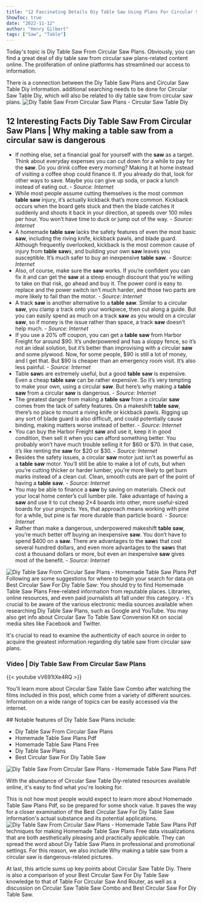 ```yaml
---
title: "12 Fascinating Details Diy Table Saw Using Plans For Circular Saws"
ShowToc: true 
date: "2022-11-12"
author: "Henry Gilbert" 
tags: ["Saw", "Table"]
---
```


	
Today's topic is Diy Table Saw From Circular Saw Plans. Obviously, you can find a great deal of diy table saw from circular saw plans-related content online. The proliferation of online platforms has streamlined our access to information.

There is a connection between the Diy Table Saw Plans and Circular Saw Table Diy information. additional searching needs to be done for Circular Saw Table Diy, which will also be related to diy table saw from circular saw plans.
<img loading="lazy" src="http://woodarchivist.com/wp-content/uploads/2016/10/2059-File-Cabinet-Plans-2.jpg" onerror="this.onerror=null;this.src='https://blogger.googleusercontent.com/img/a/AVvXsEhe7F7TRXHtjiKvHb5vS7DmnxvpHiDyoYyYvm1nHB3Qp2_w3BnM6A2eq4v7FYxCC9bfZt3a9vIMtAYEKUiaDQbHMg-ViyGmRIj39MLp0bGFfgfYw1Dc9q_H-T0wiTm3l0Uq42dETrN9eC8aGJ9_IORZsxST1AcLR7np1koOfcc7tnHa4S8Mwz_xD9d0=s16000';" alt="Diy Table Saw From Circular Saw Plans - Circular Saw Table Diy" >

## 12 Interesting Facts Diy Table Saw From Circular Saw Plans | Why making a table saw from a circular saw is dangerous
-   If nothing else, set a financial goal for yourself with the **saw** as a target. Think about everyday expenses you can cut down for a while to pay for the **saw**. Do you drink coffee every morning? Making it at home instead of visiting a coffee shop could finance it. If you already do that, look for other ways to save. Maybe you can give up soda, or pack a lunch instead of eating out. - <cite>Source: Internet</cite>
-   While most people assume cutting themselves is the most common **table** **saw** injury, it’s actually kickback that’s more common. Kickback occurs when the board gets stuck and then the blade catches it suddenly and shoots it back in your direction, at speeds over 100 miles per hour. You won’t have time to duck or jump out of the way. - <cite>Source: Internet</cite>
-   A homemade **table** **saw** lacks the safety features of even the most basic **saw**, including the riving knife, kickback pawls, and blade guard. Although frequently overlooked, kickback is the most common cause of injury from **table** **saw**s, and building your own **saw** leaves you susceptible. It’s much safer to buy an inexpensive **table** **saw**. - <cite>Source: Internet</cite>
-   Also, of course, make sure the **saw** works. If you’re confident you can fix it and can get the **saw** at a steep enough discount that you’re willing to take on that risk, go ahead and buy it. The power cord is easy to replace and the power switch isn’t much harder, and those two parts are more likely to fail than the motor. - <cite>Source: Internet</cite>
-   A track **saw** is another alternative to a **table** **saw**. Similar to a circular **saw**, you clamp a track onto your workpiece, then cut along a guide. But you can easily spend as much on a track **saw** as you would on a circular **saw**, so if money is the issue rather than space, a track **saw** doesn’t help much. - <cite>Source: Internet</cite>
-   If you use a 20% off coupon, you can get a **table** **saw** from Harbor Freight for around $90. It’s underpowered and has a sloppy fence, so it’s not an ideal solution, but it’s better than improvising with a circular **saw** and some plywood. Now, for some people, $90 is still a lot of money, and I get that. But $90 is cheaper than an emergency room visit. It’s also less painful. - <cite>Source: Internet</cite>
-   Table **saw**s are extremely useful, but a good **table** **saw** is expensive. Even a cheap **table** **saw** can be rather expensive. So it’s very tempting to make your own, using a circular **saw**. But here’s why making a **table** **saw** from a circular **saw** is dangerous. - <cite>Source: Internet</cite>
-   The greatest danger from making a **table** **saw** from a circular **saw** comes from the lack of safety features. On a makeshift **table** **saw**, there’s no place to mount a riving knife or kickback pawls. Rigging up any sort of blade guard is also difficult, and could potentially cause binding, making matters worse instead of better. - <cite>Source: Internet</cite>
-   You can buy the Harbor Freight **saw** and use it, keep it in good condition, then sell it when you can afford something better. You probably won’t have much trouble selling it for $60 or $70. In that case, it’s like renting the **saw** for $20 or $30. - <cite>Source: Internet</cite>
-   Besides the safety issues, a circular **saw** motor just isn’t as powerful as a **table** **saw** motor. You’ll still be able to make a lot of cuts, but when you’re cutting thicker or harder lumber, you’re more likely to get burn marks instead of a clean cut. Clean, smooth cuts are part of the point of having a **table** **saw**. - <cite>Source: Internet</cite>
-   You may be able to finance a **saw** by saving on materials. Check out your local home center’s cull lumber pile. Take advantage of having a **saw** and use it to cut cheap 2×4 boards into other, more useful-sized boards for your projects. Yes, that approach means working with pine for a while, but pine is far more durable than particle board. - <cite>Source: Internet</cite>
-   Rather than make a dangerous, underpowered makeshift **table** **saw**, you’re much better off buying an inexpensive **saw**. You don’t have to spend $400 on a **saw**. There are advantages to the **saw**s that cost several hundred dollars, and even more advantages to the **saw**s that cost a thousand dollars or more, but even an inexpensive **saw** gives most of the benefit. - <cite>Source: Internet</cite>


<img loading="lazy" src="http://woodarchivist.com/wp-content/uploads/2017/06/3646-Dining-Room-Chair-Plans-4.jpg" onerror="this.onerror=null;this.src='https://blogger.googleusercontent.com/img/a/AVvXsEhe7F7TRXHtjiKvHb5vS7DmnxvpHiDyoYyYvm1nHB3Qp2_w3BnM6A2eq4v7FYxCC9bfZt3a9vIMtAYEKUiaDQbHMg-ViyGmRIj39MLp0bGFfgfYw1Dc9q_H-T0wiTm3l0Uq42dETrN9eC8aGJ9_IORZsxST1AcLR7np1koOfcc7tnHa4S8Mwz_xD9d0=s16000';" alt="Diy Table Saw From Circular Saw Plans - Homemade Table Saw Plans Pdf" >
Following are some suggestions for where to begin your search for data on Best Circular Saw For Diy Table Saw:
You should try to find Homemade Table Saw Plans Free-related information from reputable places. Libraries, online resources, and even paid journalists all fall under this category.
- It's crucial to be aware of the various electronic media sources available when researching Diy Table Saw Plans, such as Google and YouTube. You may also get info about Circular Saw To Table Saw Conversion Kit on social media sites like Facebook and Twitter.

It's crucial to read to examine the authenticity of each source in order to acquire the greatest information regarding diy table saw from circular saw plans.

### Video | Diy Table Saw From Circular Saw Plans
{{< youtube vV691tXe4RQ >}} 

You'll learn more about Circular Saw Table Saw Combo after watching the films included in this post, which come from a variety of different sources. Information on a wide range of topics can be easily accessed via the internet.
<script async="async" data-cfasync="false" src="//normallydemandedalter.com/fe63df3c5408708b15d8dc3d9b206b31/invoke.js"></script>
<div id="container-fe63df3c5408708b15d8dc3d9b206b31"></div>
## Notable features of Diy Table Saw Plans include:

- Diy Table Saw From Circular Saw Plans
- Homemade Table Saw Plans Pdf
- Homemade Table Saw Plans Free
- Diy Table Saw Plans
- Best Circular Saw For Diy Table Saw

 <img loading="lazy" src="http://ana-white.com/sites/default/files/Farmhouse_V_Console_1600x.jpg" onerror="this.onerror=null;this.src='https://blogger.googleusercontent.com/img/a/AVvXsEhe7F7TRXHtjiKvHb5vS7DmnxvpHiDyoYyYvm1nHB3Qp2_w3BnM6A2eq4v7FYxCC9bfZt3a9vIMtAYEKUiaDQbHMg-ViyGmRIj39MLp0bGFfgfYw1Dc9q_H-T0wiTm3l0Uq42dETrN9eC8aGJ9_IORZsxST1AcLR7np1koOfcc7tnHa4S8Mwz_xD9d0=s16000';" alt="Diy Table Saw From Circular Saw Plans - Homemade Table Saw Plans Pdf" >

With the abundance of Circular Saw Table Diy-related resources available online, it's easy to find what you're looking for.

This is not how most people would expect to learn more about Homemade Table Saw Plans Pdf, so be prepared for some shock value. It paves the way for a closer examination of the Best Circular Saw For Diy Table Saw information's actual substance and its potential applications.
<img loading="lazy" src="http://woodarchivist.com/wp-content/uploads/2017/05/3524-Dining-Room-Chair-Plans-4-340x482.jpg" onerror="this.onerror=null;this.src='https://blogger.googleusercontent.com/img/a/AVvXsEhe7F7TRXHtjiKvHb5vS7DmnxvpHiDyoYyYvm1nHB3Qp2_w3BnM6A2eq4v7FYxCC9bfZt3a9vIMtAYEKUiaDQbHMg-ViyGmRIj39MLp0bGFfgfYw1Dc9q_H-T0wiTm3l0Uq42dETrN9eC8aGJ9_IORZsxST1AcLR7np1koOfcc7tnHa4S8Mwz_xD9d0=s16000';" alt="Diy Table Saw From Circular Saw Plans - Homemade Table Saw Plans Pdf" >
techniques for making Homemade Table Saw Plans Free data visualizations that are both aesthetically pleasing and practically applicable. They can spread the word about Diy Table Saw Plans in professional and promotional settings. For this reason, we also include Why making a table saw from a circular saw is dangerous-related pictures.

At last, this article sums up key points about Circular Saw Table Diy. There is also a comparison of your Best Circular Saw For Diy Table Saw knowledge to that of Table For Circular Saw And Router, as well as a discussion on Circular Saw Table Saw Combo and Best Circular Saw For Diy Table Saw.
	
	


